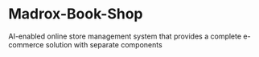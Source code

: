 # Madrox-Book-Shop
AI-enabled online store management system that provides a complete e-commerce solution with separate components 

